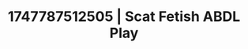 ---
categories:
- Pinay
- Mormon missionary
- Wet skin
- Titty fuck
- 3D erotic games
image: /assets/images/1747787512505.jpg
layout: post
seo:
  description: Featured content with exclusive ABDL Play, Scat Fetish. HD images available.
  keywords: ABDL Play, Scat Fetish
  og_image: /assets/images/1747787512505.jpg
  schema_type: VisualArtwork
tags:
- ABDL Play
- Scat Fetish
- '#1747787512505'
title: 1747787512505 | Scat Fetish ABDL Play
---